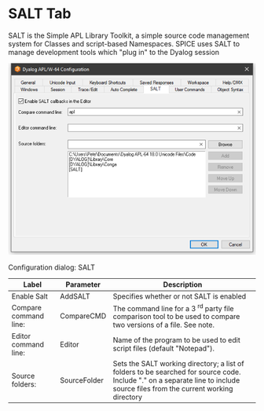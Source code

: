# SALT Tab

SALT is the Simple APL Library Toolkit, a simple source code management system for Classes and script-based Namespaces. SPICE uses SALT to manage development tools which "plug in" to the Dyalog session

![configuration dialog salt tab](../img/configuration-dialog-salt-tab.png)

Configuration dialog: SALT

| Label | Parameter | Description |
| --- | --- | ---  |
| Enable Salt | AddSALT | Specifies whether or not SALT is enabled |
| Compare command line: | CompareCMD | The command line for a 3 <sup>rd</sup> party file comparison tool to be used to compare two versions of a file. See note. |
| Editor command line: | Editor | Name of the program to be used to edit script files (default "Notepad"). |
| Source folders: | SourceFolder | Sets the SALT working directory; a list of folders to be searched for source code. Include "." on a separate line to include source files from the current working directory |
